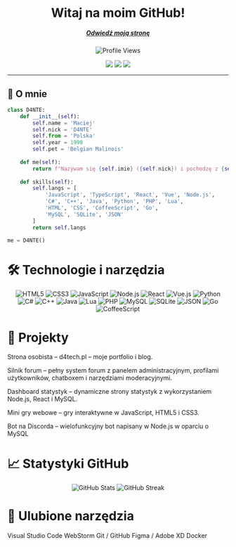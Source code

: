 <h1 align="center">Witaj na moim GitHub!</h1>
<h5 align="center"><a href="https://udantego.pl/">Odwiedź moją stronę</a></h5>

<p align="center">
  <img src="https://komarev.com/ghpvc/?username=demon981&label=Wyświetlenia%20profilu&color=0e75b6&style=flat" alt="Profile Views" />
</p>

<p align="center">
  <img src="https://progress-bar.dev/95/?title=JavaScript&color=F7DF1E" />
  <img src="https://progress-bar.dev/85/?title=React&color=61DAFB" />
  <img src="https://progress-bar.dev/75/?title=Python&color=3776AB" />
</p>


---

## 👋 O mnie

```python
class D4NTE:
    def __init__(self):
        self.name = 'Maciej'
        self.nick = 'D4NTE'
        self.from = 'Polska'
        self.year = 1998
        self.pet = 'Belgian Malinois'
    
    def me(self):
        return f"Nazywam się {self.imie} ({self.nick}) i pochodzę z {self.kraj}."
    
    def skills(self):
        self.langs = [
            'JavaScript', 'TypeScript', 'React', 'Vue', 'Node.js',
            'C#', 'C++', 'Java', 'Python', 'PHP', 'Lua',
            'HTML', 'CSS', 'CoffeeScript', 'Go',
            'MySQL', 'SQLite', 'JSON'
        ]
        return self.langs

me = D4NTE()
```

# 🛠️ Technologie i narzędzia
<p align="center"> <img alt="HTML5" src="https://img.shields.io/badge/HTML5-E34F26?style=for-the-badge&logo=html5&logoColor=white" /> <img alt="CSS3" src="https://img.shields.io/badge/CSS3-1572B6?style=for-the-badge&logo=css3&logoColor=white" /> <img alt="JavaScript" src="https://img.shields.io/badge/JavaScript-F7DF1E?style=for-the-badge&logo=javascript&logoColor=black" /> <img alt="Node.js" src="https://img.shields.io/badge/Node.js-339933?style=for-the-badge&logo=node.js&logoColor=white" /> <img alt="React" src="https://img.shields.io/badge/React-61DAFB?style=for-the-badge&logo=react&logoColor=black" /> <img alt="Vue.js" src="https://img.shields.io/badge/Vue.js-4FC08D?style=for-the-badge&logo=vue.js&logoColor=white" /> <img alt="Python" src="https://img.shields.io/badge/Python-3776AB?style=for-the-badge&logo=python&logoColor=white" /> <img alt="C#" src="https://img.shields.io/badge/C%23-239120?style=for-the-badge&logo=c-sharp&logoColor=white" /> <img alt="C++" src="https://img.shields.io/badge/C++-00599C?style=for-the-badge&logo=c%2B%2B&logoColor=white" /> <img alt="Java" src="https://img.shields.io/badge/Java-007396?style=for-the-badge&logo=java&logoColor=white" /> <img alt="Lua" src="https://img.shields.io/badge/Lua-2C2D72?style=for-the-badge&logo=lua&logoColor=white" /> <img alt="PHP" src="https://img.shields.io/badge/PHP-777BB4?style=for-the-badge&logo=php&logoColor=white" /> <img alt="MySQL" src="https://img.shields.io/badge/MySQL-4479A1?style=for-the-badge&logo=mysql&logoColor=white" /> <img alt="SQLite" src="https://img.shields.io/badge/SQLite-07405E?style=for-the-badge&logo=sqlite&logoColor=white" /> <img alt="JSON" src="https://img.shields.io/badge/JSON-000000?style=for-the-badge&logo=json&logoColor=white" /> <img alt="Go" src="https://img.shields.io/badge/Go-00ADD8?style=for-the-badge&logo=go&logoColor=white" /> <img alt="CoffeeScript" src="https://img.shields.io/badge/CoffeeScript-2f2f2f?style=for-the-badge&logo=coffeescript&logoColor=white" /> </p>

# 🚀 Projekty

Strona osobista – d4tech.pl
 – moje portfolio i blog.

Silnik forum – pełny system forum z panelem administracyjnym, profilami użytkowników, chatboxem i narzędziami moderacyjnymi.

Dashboard statystyk – dynamiczne strony statystyk z wykorzystaniem Node.js, React i MySQL.

Mini gry webowe – gry interaktywne w JavaScript, HTML5 i CSS3.

Bot na Discorda – wielofunkcyjny bot napisany w Node.js w oparciu o MySQL

# 📈 Statystyki GitHub
<p align="center"> <img src="https://github-readme-stats.vercel.app/api?username=D4NTE98&show_icons=true&theme=radical&hide_border=true" alt="GitHub Stats" /> <img src="https://github-readme-streak-stats.herokuapp.com/?user=D4NTE98&theme=radical&hide_border=true" alt="GitHub Streak" /> </p>

# 🌟 Ulubione narzędzia

Visual Studio Code
WebStorm
Git / GitHub
Figma / Adobe XD
Docker


